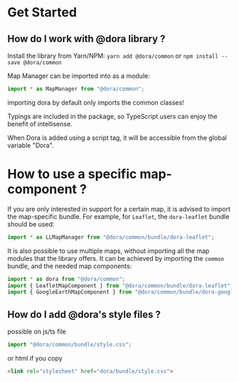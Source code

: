 # Get Started
<a name="use"></a>
## How do I work with @dora library ?
Install the library from Yarn/NPM:
`yarn add @dora/common`
or
`npm install --save @dora/common`

Map Manager can be imported into as a module:
```javascript
import * as MapManager from "@dora/common";
```

importing dora by default only imports the common classes!

Typings are included in the package, so TypeScript users can enjoy the benefit of intellisense.

When Dora is added using a script tag, it will be accessible from the global variable "Dora".

# How to use a specific map-component ?

If you are only interested in support for a certain map, it is advised to import the map-specific bundle.
For example, for `Leaflet`, the `dora-leaflet` bundle should be used:
 ```javascript
import * as LLMapManager from "@dora/common/bundle/dora-leaflet";
```
It is also possible to use multiple maps, without importing all the map modules that the library offers.
It can be achieved by importing the `common` bundle, and the needed map components:
 ```javascript
import * as dora from "@dora/common";
import { LeafletMapComponent } from "@dora/common/bundle/dora-leaflet";
import { GoogleEarthMapComponent } from "@dora/common/bundle/dora-google-earth";
```

## How do I add @dora's style files ?

possible on js/ts file
```javascript
import "@dora/common/bundle/style.css";
```
or html if you copy

```html
<link rel="stylesheet" href="dora/bundle/style.css">
```